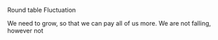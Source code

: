 Round table Fluctuation

We need to grow, so that we can pay all of us more.
We are not falling, however not
